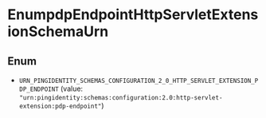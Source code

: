 

# EnumpdpEndpointHttpServletExtensionSchemaUrn

## Enum


* `URN_PINGIDENTITY_SCHEMAS_CONFIGURATION_2_0_HTTP_SERVLET_EXTENSION_PDP_ENDPOINT` (value: `"urn:pingidentity:schemas:configuration:2.0:http-servlet-extension:pdp-endpoint"`)



